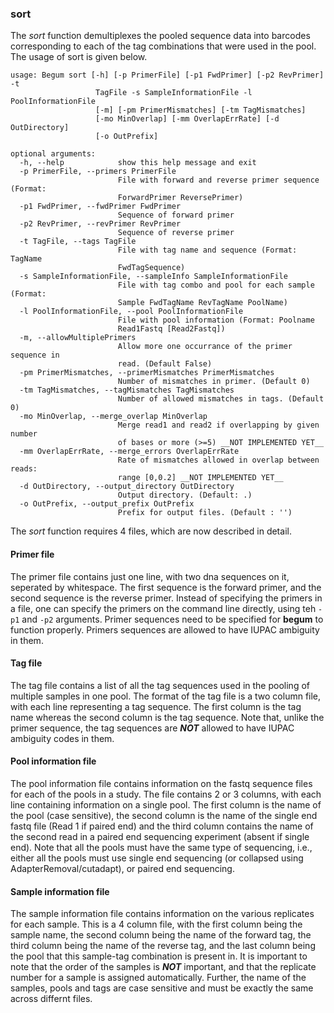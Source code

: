 ### sort
The _sort_ function demultiplexes the pooled sequence data into barcodes corresponding to each of the tag combinations that were used in the pool. The usage of sort is given below.

```
usage: Begum sort [-h] [-p PrimerFile] [-p1 FwdPrimer] [-p2 RevPrimer] -t
                   TagFile -s SampleInformationFile -l PoolInformationFile
                   [-m] [-pm PrimerMismatches] [-tm TagMismatches]
                   [-mo MinOverlap] [-mm OverlapErrRate] [-d OutDirectory]
                   [-o OutPrefix]

optional arguments:
  -h, --help            show this help message and exit
  -p PrimerFile, --primers PrimerFile
                        File with forward and reverse primer sequence (Format:
                        ForwardPrimer ReversePrimer)
  -p1 FwdPrimer, --fwdPrimer FwdPrimer
                        Sequence of forward primer
  -p2 RevPrimer, --revPrimer RevPrimer
                        Sequence of reverse primer
  -t TagFile, --tags TagFile
                        File with tag name and sequence (Format: TagName
                        FwdTagSequence)
  -s SampleInformationFile, --sampleInfo SampleInformationFile
                        File with tag combo and pool for each sample (Format:
                        Sample FwdTagName RevTagName PoolName)
  -l PoolInformationFile, --pool PoolInformationFile
                        File with pool information (Format: Poolname
                        Read1Fastq [Read2Fastq])
  -m, --allowMultiplePrimers
                        Allow more one occurrance of the primer sequence in
                        read. (Default False)
  -pm PrimerMismatches, --primerMismatches PrimerMismatches
                        Number of mismatches in primer. (Default 0)
  -tm TagMismatches, --tagMismatches TagMismatches
                        Number of allowed mismatches in tags. (Default 0)
  -mo MinOverlap, --merge_overlap MinOverlap
                        Merge read1 and read2 if overlapping by given number
                        of bases or more (>=5) __NOT IMPLEMENTED YET__
  -mm OverlapErrRate, --merge_errors OverlapErrRate
                        Rate of mismatches allowed in overlap between reads:
                        range [0,0.2] __NOT IMPLEMENTED YET__
  -d OutDirectory, --output_directory OutDirectory
                        Output directory. (Default: .)
  -o OutPrefix, --output_prefix OutPrefix
                        Prefix for output files. (Default : '')
```
The _sort_ function requires 4 files, which are now described in detail.
#### Primer file
The primer file contains just one line, with two dna sequences on it, seperated by whitespace. The first sequence is the forward primer, and the second sequence is the reverse primer. Instead of specifying the primers in a file, one can specify the primers on the command line directly, using teh `-p1` and `-p2` arguments. Primer sequences need to be specified for __begum__ to function properly. Primers sequences are allowed to have IUPAC ambiguity in them.

#### Tag file
The tag file contains a list of all the tag sequences used in the pooling of multiple samples in one pool. The format of the tag file is a two column file, with each line representing a tag sequence. The first column is the tag name whereas the second column is the tag sequence. Note that, unlike the primer sequence, the tag sequences are ___NOT___ allowed to have IUPAC ambiguity codes in them.

#### Pool information file
The pool information file contains information on the fastq sequence files for each of the pools in a study. The file contains 2 or 3 columns, with each line containing information on a single pool. The first column is the name of the pool (case sensitive), the second column is the name of the single end fastq file (Read 1 if paired end) and the third column contains the name of the second read in a paired end sequencing experiment (absent if single end). Note that all the pools must have the same type of sequencing, i.e., either all the pools must use single end sequencing (or collapsed using AdapterRemoval/cutadapt), or paired end sequencing.

#### Sample information file
The sample information file contains information on the various replicates for each sample. This is a 4 column file, with the first column being the sample name, the second column being the name of the forward tag, the third column being the name of the reverse tag, and the last column being the pool that this sample-tag combination is present in. It is important to note that the order of the samples is ___NOT___ important, and that the replicate number for a sample is assigned automatically. Further, the name of the samples, pools and tags are case sensitive and must be exactly the same across differnt files.
